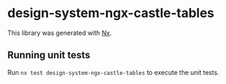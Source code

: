 # design-system-ngx-castle-tables

This library was generated with [Nx](https://nx.dev).

## Running unit tests

Run `nx test design-system-ngx-castle-tables` to execute the unit tests.

